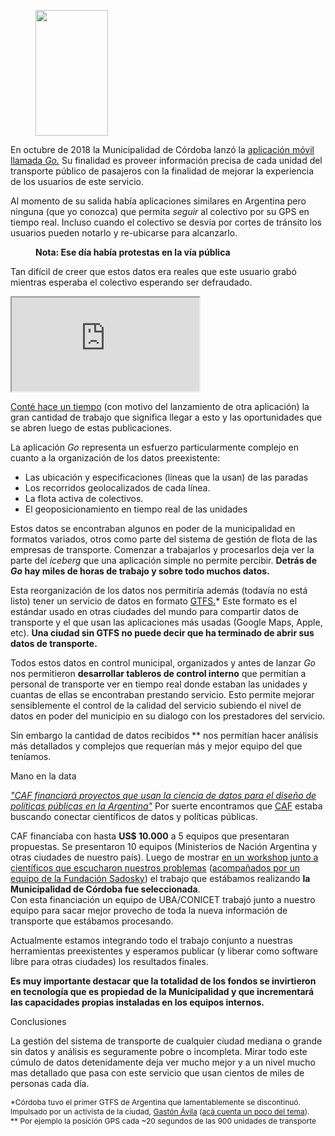 <html><body><p></p>
<!-- /wp:paragraph -->

<!-- wp:image {"id":525,"align":"left","width":116,"height":201,"linkDestination":"custom"} -->
<div class="wp-block-image"><figure class="alignleft is-resized"><a href="https://play.google.com/store/apps/details?id=ar.gob.cordoba.gobiernoabierto.go"><img src="/blog/wp-content/uploads/2019/02/image-3.png" alt="" class="wp-image-525" width="116" height="201"></a></figure></div>
<!-- /wp:image -->

<!-- wp:paragraph -->
<p>En octubre de 2018 la Municipalidad de Córdoba lanzó la <a href="https://play.google.com/store/apps/details?id=ar.gob.cordoba.gobiernoabierto.go">aplicación móvil llamada </a><em><a href="https://play.google.com/store/apps/details?id=ar.gob.cordoba.gobiernoabierto.go">Go.</a></em> Su finalidad es proveer información precisa de cada unidad del transporte público de pasajeros con la finalidad de mejorar la experiencia de los usuarios de este servicio.</p>
<!-- /wp:paragraph -->

<!-- wp:paragraph -->
<p>Al momento de su salida había aplicaciones similares en Argentina pero ninguna (que yo conozca) que permita <em>seguir</em> al colectivo por su GPS en tiempo real. Incluso cuando el colectivo se desvía por cortes de tránsito los usuarios pueden notarlo y re-ubicarse para alcanzarlo.</p>
<!-- /wp:paragraph -->

<!-- wp:image {"id":526,"linkDestination":"custom"} -->
<figure class="wp-block-image"><a href="https://twitter.com/JMGonzalez30/status/1070334451186585601" target="_blank" rel="noreferrer noopener"><img src="/blog/wp-content/uploads/2019/02/image-4.png" alt="" class="wp-image-526"></a><figcaption><strong>Nota: Ese día había protestas en la vía pública </strong></figcaption></figure>
<!-- /wp:image -->

<!-- wp:paragraph -->
<p>Tan difícil de creer que estos datos era reales que este usuario grabó mientras esperaba el colectivo esperando ser defraudado.</p>
<!-- /wp:paragraph -->

<iframe src="https://www.youtube.com/embed/beszgsTij4k"></iframe>

<!-- wp:paragraph -->
<p><a href="https://andresvazquez.com.ar/blog/una-app-mas/">Conté hace un tiempo</a> (con motivo del lanzamiento de otra aplicación) la gran cantidad de trabajo que significa llegar a esto y las oportunidades que se abren luego de estas publicaciones.</p>
<!-- /wp:paragraph -->

<!-- wp:paragraph -->
<p>La aplicación <em>Go</em> representa un esfuerzo particularmente complejo en cuanto a la organización de los datos preexistente: </p>
<!-- /wp:paragraph -->

<!-- wp:list -->
<ul><li>Las ubicación y especificaciones (lineas que la usan) de las paradas</li><li>Los recorridos geolocalizados de cada línea.</li><li>La flota activa de colectivos.</li><li>El geoposicionamiento en tiempo real de las unidades</li></ul>
<!-- /wp:list -->

<!-- wp:paragraph -->
<p>Estos datos se encontraban algunos en poder de la municipalidad en formatos variados, otros como parte del sistema de gestión de flota de las empresas de transporte. Comenzar a trabajarlos y procesarlos deja ver la parte del <em>iceberg</em> que una aplicación simple no permite percibir. <strong>Detrás de </strong><em><strong>Go</strong></em><strong> hay miles de horas de trabajo y sobre todo muchos datos. </strong></p>
<!-- /wp:paragraph -->

<!-- wp:paragraph -->
<p>Esta reorganización de los datos nos permitiría además (todavía no está listo) tener un servicio de datos en formato <a href="https://developers.google.com/transit/gtfs/?hl=es">GTFS.</a>* Este formato es el estándar usado en otras ciudades del mundo para compartir datos de transporte y el que usan las aplicaciones más usadas (Google Maps, Apple, etc). <strong>Una ciudad sin GTFS no puede decir que ha terminado de abrir sus datos de transporte.</strong></p>
<!-- /wp:paragraph -->

<!-- wp:paragraph -->
<p>Todos estos datos en control municipal, organizados y antes de lanzar <em>Go</em> nos permitieron <strong>desarrollar tableros de control interno</strong> que permitían a personal de transporte ver en tiempo real donde estaban las unidades y cuantas de ellas se encontraban prestando servicio. Esto permite mejorar sensiblemente el control de la calidad del servicio subiendo el nivel de datos en poder del municipio en su dialogo con los prestadores del servicio.</p>
<!-- /wp:paragraph -->

<!-- wp:paragraph -->
<p>Sin embargo la cantidad de datos recibidos ** nos permitían hacer análisis más detallados y complejos que requerían más y mejor equipo del que teníamos.</p>
<!-- /wp:paragraph -->

<!-- wp:paragraph {"fontSize":"medium"} -->
<p class="has-medium-font-size">Mano en la data</p>
<!-- /wp:paragraph -->

<!-- wp:paragraph -->
<p><em><a rel="noreferrer noopener" aria-label='"CAF financiará proyectos que usan la ciencia de datos para el diseño de políticas públicas en la Argentina" (abre en una nueva pestaña)' href="https://www.caf.com/es/actualidad/noticias/2018/10/caf-financiara-proyectos-que-usan-la-ciencia-de-datos-para-el-diseno-de-politicas-publicas-en-argentina/?parent=14258&amp;social=twitter" target="_blank">"CAF financiará proyectos que usan la ciencia de datos para el diseño de políticas públicas en la Argentina"</a></em> Por suerte encontramos que <a rel="noreferrer noopener" aria-label="CAF (abre en una nueva pestaña)" href="https://www.caf.com/" target="_blank">CAF</a> estaba buscando conectar científicos de datos y políticas públicas.</p>
<!-- /wp:paragraph -->

<!-- wp:paragraph -->
<p>CAF financiaba con hasta <strong>US$ 10.000</strong> a 5 equipos que presentaran propuestas. Se presentaron 10 equipos (Ministerios de Nación Argentina y otras ciudades de nuestro país). Luego de mostrar <a rel="noreferrer noopener" aria-label="en un workshop junto a científicos que escucharon nuestros problemas (abre en una nueva pestaña)" href="https://www.lanacion.com.ar/2183447-danza-con-datos-cuando-varias-disciplinas-hablan-un-idioma-141x-118-cm" target="_blank">en un workshop junto a científicos que escucharon nuestros problemas</a> (<a rel="noreferrer noopener" aria-label="acompañados por un equipo de la Fundación Sadosky (abre en una nueva pestaña)" href="http://www.fundacionsadosky.org.ar/se-financiaran-proyectos-que-usan-la-ciencia-de-datos-para-el-diseno-de-politicas-publicas-en-la-argentina/" target="_blank">acompañados por un equipo de la Fundación Sadosky</a>) el trabajo que estábamos realizando <strong>la Municipalidad de Córdoba fue seleccionada</strong>. <br>Con esta financiación un equipo de UBA/CONICET trabajó junto a nuestro equipo para sacar mejor provecho de toda la nueva información de transporte que estábamos procesando.</p>
<!-- /wp:paragraph -->

<!-- wp:paragraph -->
<p>Actualmente estamos integrando todo el trabajo conjunto a nuestras herramientas preexistentes y esperamos publicar (y liberar como software libre para otras ciudades) los resultados finales.</p>
<!-- /wp:paragraph -->

<!-- wp:paragraph -->
<p><strong>Es muy importante destacar que la totalidad de los fondos se invirtieron en tecnología que es propiedad de la Municipalidad y que incrementará las capacidades propias instaladas en los equipos internos.</strong></p>
<!-- /wp:paragraph -->

<!-- wp:paragraph {"fontSize":"medium"} -->
<p class="has-medium-font-size">Conclusiones</p>
<!-- /wp:paragraph -->

<!-- wp:paragraph -->
<p>La gestión del sistema de transporte de cualquier ciudad mediana o grande sin datos y análisis es seguramente pobre o incompleta. Mirar todo este cúmulo de datos detenidamente deja ver mucho mejor y a un nivel mucho mas detallado que pasa con este servicio que usan cientos de miles de personas cada día.</p>
<!-- /wp:paragraph -->

<!-- wp:paragraph {"customFontSize":12} -->
<p style="font-size:12px">*Córdoba tuvo el primer GTFS de Argentina que lamentablemente se discontinuó. Impulsado por un activista de la ciudad, <a rel="noreferrer noopener" aria-label="Gastón Ávila (abre en una nueva pestaña)" href="https://twitter.com/AvilaGas" target="_blank">Gastón Ávila</a> (<a rel="noreferrer noopener" aria-label="contó un poco del tema (abre en una nueva pestaña)" href="http://blog.opendatacordoba.org/transporte-publico-y-datos-publicos/" target="_blank">acá cuenta un poco del tema</a>).<br>** Por ejemplo la posición GPS cada ~20 segundos de las 900 unidades de transporte</p>
<!-- /wp:paragraph --></body></html>